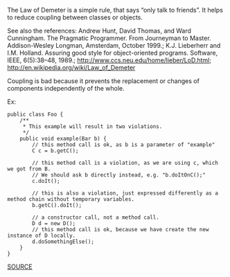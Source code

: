 The Law of Demeter is a simple rule, that says “only talk to friends”.
It helps to reduce coupling between classes or objects.

See also the references: Andrew Hunt, David Thomas, and Ward Cunningham. The Pragmatic Programmer. From Journeyman to Master. Addison-Wesley Longman, Amsterdam, October 1999.; K.J. Lieberherr and I.M. Holland. Assuring good style for object-oriented programs. Software, IEEE, 6(5):38–48, 1989.; http://www.ccs.neu.edu/home/lieber/LoD.html; http://en.wikipedia.org/wiki/Law_of_Demeter

Coupling is bad because it prevents the replacement or changes of components independently of the whole.

Ex:

    public class Foo {
        /**
         * This example will result in two violations.
         */
        public void example(Bar b) {
            // this method call is ok, as b is a parameter of "example"
            C c = b.getC();

            // this method call is a violation, as we are using c, which we got from B.
            // We should ask b directly instead, e.g. "b.doItOnC();"
            c.doIt();

            // this is also a violation, just expressed differently as a method chain without temporary variables.
            b.getC().doIt();

            // a constructor call, not a method call.
            D d = new D();
            // this method call is ok, because we have create the new instance of D locally.
            d.doSomethingElse();
        }
    }

[SOURCE](http://pmd.sourceforge.net/pmd-5.3.2/pmd-java/rules/java/coupling.html#LawOfDemeter)
